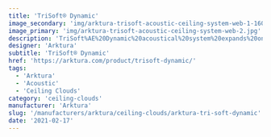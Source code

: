 ```yaml
---
title: 'TriSoft® Dynamic'
image_secondary: 'img/arktura-trisoft-acoustic-ceiling-system-web-1-1600x1078.jpg'
image_primary: 'img/arktura-trisoft-acoustic-ceiling-system-web-2.jpg'
description: 'TriSoft%AE%20Dynamic%20acoustical%20system%20expands%20on%20TriSoft%u2019s%AE%20scalable%2C%20faceted%20dimensionality%2C%20with%20increased%20flexibility%20to%20create%20complex%2C%20undulating%20layouts%2C%20that%20bring%20added%20visual%20interest%20to%20spaces.%20Add%20quiet%20elegance%20to%20interiors%20through%20its%20metal%20substructure%20supported%20triangular%20faceted%20pyramid%20faces%2C%20composed%20of%20our%20Soft%20Sound%AE%20acoustical%20material.%20These%20deflect%20and%20diffuse%20sound%20from%20all%20directions%2C%20no%20matter%20what%20layout%20you%20conceive.%20Weave%20and%20angle%20modules%20across%20spaces%2C%20or%20cluster%20as%20needed.%20The%20only%20limit%20is%20your%20imagination.%20With%20a%20variety%20of%20color%20options%2C%20and%20specially%20engineered%20attachment%20brackets%2C%20TriSoft%AE%20Dynamic%20is%20designed%20for%20maximum%20versatility%2C%20visual%20impact%2C%20and%20acoustic%20performance.%20%A0'
designer: 'Arktura'
subtitle: 'TriSoft® Dynamic'
href: 'https://arktura.com/product/trisoft-dynamic/'
tags:
  - 'Arktura'
  - 'Acoustic'
  - 'Ceiling Clouds'
category: 'ceiling-clouds'
manufacturer: 'Arktura'
slug: '/manufacturers/arktura/ceiling-clouds/arktura-tri-soft-dynamic'
date: '2021-02-17'
---
```

